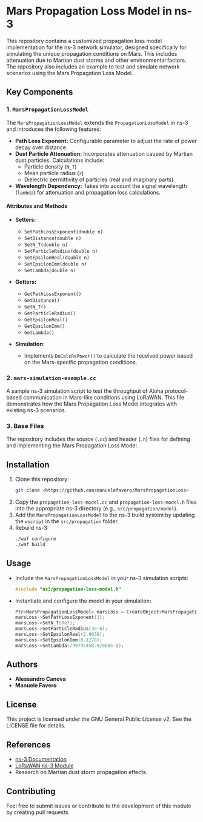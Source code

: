 # Mars Propagation Loss Model in ns-3

This repository contains a customized propagation loss model implementation for the ns-3 network simulator, designed specifically for simulating the unique propagation conditions on Mars. This includes attenuation due to Martian dust storms and other environmental factors. The repository also includes an example to test and simulate network scenarios using the Mars Propagation Loss Model.

## Key Components

### 1. `MarsPropagationLossModel`
The `MarsPropagationLossModel` extends the `PropagationLossModel` in ns-3 and introduces the following features:

- **Path Loss Exponent:** Configurable parameter to adjust the rate of power decay over distance.
- **Dust Particle Attenuation:** Incorporates attenuation caused by Martian dust particles. Calculations include:
  - Particle density (`N_T`)
  - Mean particle radius (`r`)
  - Dielectric permittivity of particles (real and imaginary parts)
- **Wavelength Dependency:** Takes into account the signal wavelength (`lambda`) for attenuation and propagation loss calculations.

#### Attributes and Methods
- **Setters:**
  - `SetPathLossExponent(double n)`
  - `SetDistance(double n)`
  - `SetN_T(double n)`
  - `SetParticleRadius(double n)`
  - `SetEpsilonReal(double n)`
  - `SetEpsilonImm(double n)`
  - `SetLambda(double n)`

- **Getters:**
  - `GetPathLossExponent()`
  - `GetDistance()`
  - `GetN_T()`
  - `GetParticleRadius()`
  - `GetEpsilonReal()`
  - `GetEpsilonImm()`
  - `GetLambda()`

- **Simulation:**
  - Implements `DoCalcRxPower()` to calculate the received power based on the Mars-specific propagation conditions.

### 2. `mars-simulation-example.cc`
A sample ns-3 simulation script to test the throughput of Aloha protocol-based communication in Mars-like conditions using LoRaWAN. This file demonstrates how the Mars Propagation Loss Model integrates with existing ns-3 scenarios.

### 3. Base Files
The repository includes the source (`.cc`) and header (`.h`) files for defining and implementing the Mars Propagation Loss Model.

## Installation
1. Clone this repository:
   ```bash
   git clone <https://github.com/manuelefavero/MarsPropagationLoss>
   ```
2. Copy the `propagation-loss-model.cc` and `propagation-loss-model.h` files into the appropriate ns-3 directory (e.g., `src/propagation/model`).
3. Add the `MarsPropagationLossModel` to the ns-3 build system by updating the `wscript` in the `src/propagation` folder.
4. Rebuild ns-3:
   ```bash
   ./waf configure
   ./waf build
   ```

## Usage
- Include the `MarsPropagationLossModel` in your ns-3 simulation scripts:
  ```cpp
  #include "ns3/propagation-loss-model.h"
  ```
- Instantiate and configure the model in your simulation:
  ```cpp
  Ptr<MarsPropagationLossModel> marsLoss = CreateObject<MarsPropagationLossModel>();
  marsLoss->SetPathLossExponent(3);
  marsLoss->SetN_T(8e7);
  marsLoss->SetParticleRadius(3e-6);
  marsLoss->SetEpsilonReal(2.9038);
  marsLoss->SetEpsilonImm(0.1278);
  marsLoss->SetLambda(299792458.0/868e-6);
  ```

## Authors
- **Alessandro Canova**
- **Manuele Favero**

## License
This project is licensed under the GNU General Public License v2. See the LICENSE file for details.

## References
- [ns-3 Documentation](https://www.nsnam.org/documentation/)
- [LoRaWAN ns-3 Module](https://github.com/signetlabdei/lorawan)
- Research on Martian dust storm propagation effects.

## Contributing
Feel free to submit issues or contribute to the development of this module by creating pull requests.
